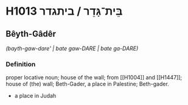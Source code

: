 # H1013 בֵּית־גָּדֵר / ביתגדר

## Bêyth-Gâdêr

_(bayth-gaw-dare' | bate ɡaw-DARE | bate ɡa-DARE)_

### Definition

proper locative noun; house of the wall; from [[H1004]] and [[H1447]]; house of (the) wall; Beth-Gader, a place in Palestine; Beth-gader.

- a place in Judah
